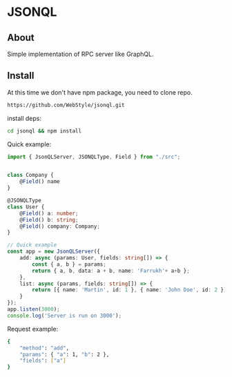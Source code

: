 # JSONQL


## About
Simple implementation of RPC server like GraphQL.

## Install
At this time we don't have npm package, you need to clone repo.
```bash
https://github.com/WebStyle/jsonql.git
```
install deps:
```bash
cd jsonql && npm install
```

Quick example: 
```typescript
import { JsonQLServer, JSONQLType, Field } from "./src";


class Company {
    @Field() name
}

@JSONQLType
class User {
    @Field() a: number;
    @Field() b: string;
    @Field() company: Company;
}

// Quick example
const app = new JsonQLServer({
    add: async (params: User, fields: string[]) => {
        const { a, b } = params;
        return { a, b, data: a + b, name: 'Farrukh'+ a+b };
    },
    list: async (params, fields: string[]) => {
        return [{ name: 'Martin', id: 1 }, { name: 'John Doe', id: 2 }];
    }
});
app.listen(3000);
console.log('Server is run on 3000');
```

Request example:
```bash
{
	"method": "add",
	"params": { "a": 1, "b": 2 },
	"fields": ["a"]
}	
```
